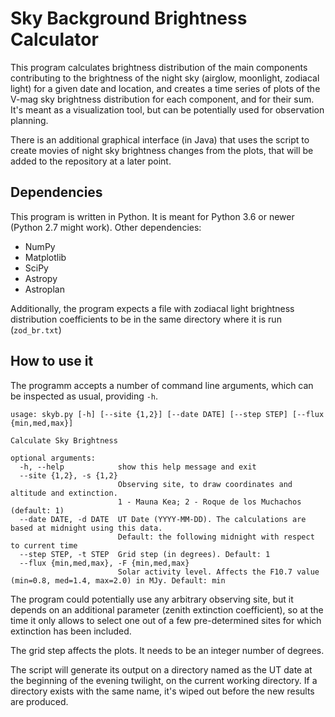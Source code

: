 # Sky Background Brightness Calculator

This program calculates brightness distribution of the main components contributing to the brightness of the night sky (airglow, moonlight, zodiacal light) for a given date and location, and creates a time series of plots of the V-mag sky brightness distribution for each component, and for their sum. It's meant as a visualization tool, but can be potentially used for observation planning. 

There is an additional graphical interface (in Java) that uses the script to create movies of night sky brightness changes from the plots, that will be added to the repository at a later point.

## Dependencies

This program is written in Python. It is meant for Python 3.6 or newer
(Python 2.7 might work). Other dependencies:

* NumPy
* Matplotlib
* SciPy
* Astropy
* Astroplan

Additionally, the program expects a file with zodiacal light brightness
distribution coefficients to be in the same directory where it is run
 (`zod_br.txt`)

## How to use it

The programm accepts a number of command line arguments, which can be inspected as usual,
providing `-h`.

```
usage: skyb.py [-h] [--site {1,2}] [--date DATE] [--step STEP] [--flux {min,med,max}]

Calculate Sky Brightness

optional arguments:
  -h, --help            show this help message and exit
  --site {1,2}, -s {1,2}
                        Observing site, to draw coordinates and altitude and extinction.
                        1 - Mauna Kea; 2 - Roque de los Muchachos (default: 1)
  --date DATE, -d DATE  UT Date (YYYY-MM-DD). The calculations are based at midnight using this data.
                        Default: the following midnight with respect to current time
  --step STEP, -t STEP  Grid step (in degrees). Default: 1
  --flux {min,med,max}, -F {min,med,max}
                        Solar activity level. Affects the F10.7 value (min=0.8, med=1.4, max=2.0) in MJy. Default: min
```

The program could potentially use any arbitrary observing site, but it depends on an additional parameter (zenith extinction coefficient), so at the time it only allows to select one out of a few pre-determined sites for which extinction has been included.

The grid step affects the plots. It needs to be an integer number of degrees.

The script will generate its output on a directory named as the UT date at the beginning of the evening twilight, on the current working directory. If a directory exists with the same name, it's wiped out before the new results are produced.
